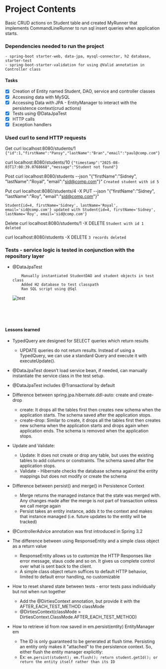 # Project Contents

Basic CRUD actions on Student table and created MyRunner that implements CommandLineRunner to run sql insert queries when
application starts. 


### Dependencies needed to run the project
    - spring-boot starter-web, data-jpa, mysql-connector, h2 database, starter-test
    - spring-boot-starter-validation for using @Valid annotation in Controller class

#### Tasks

* [x] Creation of Entity named Student, DAO, service and controller classes
* [x] Accessing data with MySQL 
* [x] Accessing Data with JPA - EntityManager to interact with the persistence context(crud actions)
* [x] Tests using @DataJpaTest
* [x] HTTP calls
* [x] Exception handlers

### Used curl to send HTTP requests

Get
curl localhost:8080/students/1
 ```{"id":1,"firstName":"Pansy","lastName":"Bran","email":"paul@comp.com"}```

curl localhost:8080/students/10
 ```{"timestamp":"2025-08-03T17:08:39.0768668","message":"Student not found"}```

Post
curl localhost:8080/students --json "{\"firstName\":\"Sidney\", \"lastName\":\"Royal\", \"email\":\"sid@comp.com\"}"
 ```Created student with id 5```

Put
curl localhost:8080/students/4   -X PUT --json "{\"firstName\":\"Sidney\", \"lastName\":\"Roy\", \"email\":\"sid@comp.com\"}"
```
Student{id=4, firstName='Sidney', lastName='Royal', email='sid@comp.com'} updated with Student{id=4, firstName='Sidney', lastName='Roy', email='sid@comp.com'}
```

Delete
curl localhost:8080/students/1 -X DELETE
 ```Student with id 1 deleted```

curl localhost:8080/students -X DELETE
```3 records deleted```

### Tests - service logic is tested in conjunction with the repository layer
- @DataJpaTest

    ```
        Manually instantiated StudentDAO and student objects in test class
        Added H2 database to test classpath
        Ran SQL script using @Sql 
  
    ```   
  ![test](assets/testResult.PNG)




<br>
<br>
<br>

#### Lessons learned

 - TypedQuery are designed for SELECT queries which return results
    - UPDATE queries do not return results. Instead of using a TypedQuery, we can use a standard Query and execute it with executeUpdate().

 - @DataJpaTest doesn’t load service bean, if needed, can manually instantiate the service class in the test setup.

 - @DataJpaTest includes @Transactional by default


 - Difference between spring.jpa.hibernate.ddl-auto: create and create-drop 
    - create: It drops all the tables first then creates new schema when the application starts. The schema saved after the application stops.
    - create-drop: Similar to create, it drops all the tables first then creates new schema when the application starts and drops again when application ends. The schema is removed when the application stops.
  

 - Update and Validate:
    - Update: It does not create or drop any table, but uses the existing tables to add columns or constraints. The schema saved after the application stops.
    - Validate - Hibernate checks the database schema against the entity mappings but does not modify or create the schema

 - Difference between persist() and merge() in Persistence Context
    - Merge returns the managed instance that the state was merged with. Any changes made after the merge is not part of transaction unless we call merge again
    - Persist takes an entity instance, adds it to the context and makes that instance managed (i.e. future updates to the entity will be tracked)
  
 - @ControllerAdvice annotation was first introduced in Spring 3.2 

 - The difference between using ResponseEntity and a simple class object as a return value
    - ResponseEntity allows us to customize the HTTP Responses like error message, staus code and so on. It gives us complete control over what is sent back to the client. 
    - A simple class object return suffices to default HTTP behavior, limited to default error handling, no customizable
  
 - How to reset shared state between tests - error tests pass individually but not when run together
    - Add the @DirtiesContext annotation, but provide it with the AFTER_EACH_TEST_METHOD classMode
    - @DirtiesContext(classMode = DirtiesContext.ClassMode.AFTER_EACH_TEST_METHOD)


 - How to retrieve id from row saved in em.persist(entity)  EntityManager em

    - The ID is only guaranteed to be generated at flush time. Persisting an entity only makes it "attached" to the persistence context. So, either flush the entity manager explicitly:
    - Ex:
          ```em.persist(student);
          em.flush();
          return student.getId();
          or return the entity itself rather than its ID```

  


  